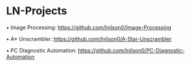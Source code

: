 # LN-Projects


• Image Processing: https://github.com/lnilson0/Image-Processing

• A* Unscrambler: https://github.com/lnilson0/A-Star-Unscrambler

• PC Diagnostic Automation: https://github.com/lnilson0/PC-Diagnostic-Automation

